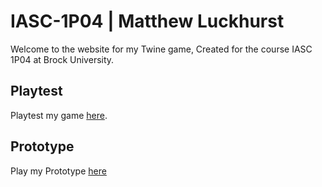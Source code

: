 # IASC-1P04 | Matthew Luckhurst

Welcome to the website for my Twine game, Created for the course IASC 1P04 at Brock University.

## Playtest

Playtest my game [here](playtest/playtest).

## Prototype

Play my Prototype [here](prototype/PhantomHome_Prototype.html)
